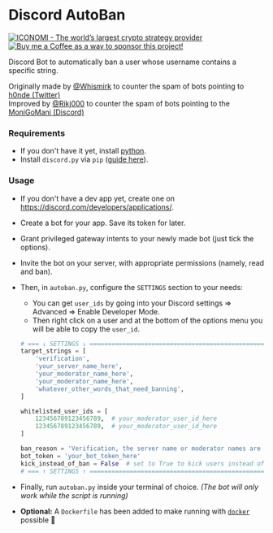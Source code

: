 # Discord AutoBan
<p align="left">
    <a href="https://www.iconomi.com/register?ref=JdFzz">
        <img src="https://img.shields.io/badge/ICONOMI-Join-blue?logo=bitcoin&logoColor=white" alt="ICONOMI - The world’s largest crypto strategy provider">
    </a> <a href="https://www.buymeacoffee.com/Rikj000">
        <img src="https://img.shields.io/badge/-Buy%20me%20a%20Coffee!-FFDD00?logo=buy-me-a-coffee&logoColor=black" alt="Buy me a Coffee as a way to sponsor this project!">
    </a>
</p>

Discord Bot to automatically ban a user whose username contains a specific string.

Originally made by [@Whismirk](https://github.com/Whismirk) to counter the spam of bots pointing to [h0nde (Twitter)](https://twitter.com/h0nde)   
Improved by [@Rikj000](https://github.com/Rikj000) to counter the spam of bots pointing to the [MoniGoMani (Discord)](https://discord.gg/xFZ9bB6vEz)

### Requirements
- If you don't have it yet, install [python](https://www.python.org/downloads/).
- Install `discord.py` via `pip` ([guide here](https://discordpy.readthedocs.io/en/stable/intro.html)).

### Usage

- If you don't have a dev app yet, create one on https://discord.com/developers/applications/.
- Create a bot for your app. Save its token for later.
- Grant privileged gateway intents to your newly made bot (just tick the options).
- Invite the bot on your server, with appropriate permissions (namely, read and ban).
- Then, in `autoban.py`, configure the `SETTINGS` section to your needs:

    - You can get `user_ids` by going into your Discord settings => Advanced => Enable Developer Mode.
    - Then right click on a user and at the bottom of the options menu you will be able to copy the `user_id`.

    ```python
    # === ↓ SETTINGS ↓ ============================================================
    target_strings = [
        'verification',
        'your_server_name_here',
        'your_moderator_name_here',
        'your_moderator_name_here',
        'whatever_other_words_that_need_banning',
    ]

    whitelisted_user_ids = [
        123456789123456789,  # your_moderator_user_id_here
        123456789123456789,  # your_moderator_user_id_here
    ]

    ban_reason = 'Verification, the server name or moderator names are not allowed in the username to prevent scammers.'
    bot_token = 'your_bot_token_here'
    kick_instead_of_ban = False  # set to True to kick users instead of banning
    # === ↑ SETTINGS ↑ ============================================================
    ```
- Finally, run `autoban.py` inside your terminal of choice.
    *(The bot will only work while the script is running)*
- **Optional:** A `Dockerfile` has been added to make running with [`docker`](https://www.docker.com/) possible 🙂
